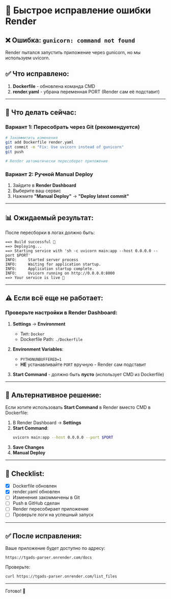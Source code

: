 # 🔧 Быстрое исправление ошибки Render

## ❌ Ошибка: `gunicorn: command not found`

Render пытался запустить приложение через gunicorn, но мы используем uvicorn.

## ✅ Что исправлено:

1. **Dockerfile** - обновлена команда CMD
2. **render.yaml** - убрана переменная PORT (Render сам её подставит)

---

## 🚀 Что делать сейчас:

### Вариант 1: Пересобрать через Git (рекомендуется)

```bash
# Закоммитить изменения
git add Dockerfile render.yaml
git commit -m "Fix: Use uvicorn instead of gunicorn"
git push

# Render автоматически пересоберет приложение
```

### Вариант 2: Ручной Manual Deploy

1. Зайдите в **Render Dashboard**
2. Выберите ваш сервис
3. Нажмите **"Manual Deploy"** → **"Deploy latest commit"**

---

## 📊 Ожидаемый результат:

После пересборки в логах должно быть:

```
==> Build successful 🎉
==> Deploying...
==> Starting service with 'sh -c uvicorn main:app --host 0.0.0.0 --port $PORT'
INFO:     Started server process
INFO:     Waiting for application startup.
INFO:     Application startup complete.
INFO:     Uvicorn running on http://0.0.0.0:8000
==> Your service is live 🎉
```

---

## ⚠️ Если всё еще не работает:

### Проверьте настройки в Render Dashboard:

1. **Settings** → **Environment**
   - Тип: `Docker`
   - Dockerfile Path: `./Dockerfile`

2. **Environment Variables**:
   - `PYTHONUNBUFFERED=1`
   - **НЕ** устанавливайте `PORT` вручную - Render сам подставит

3. **Start Command** - должно быть **пусто** (использует CMD из Dockerfile)

---

## 🎯 Альтернативное решение:

Если хотите использовать **Start Command** в Render вместо CMD в Dockerfile:

1. В Render Dashboard → **Settings**
2. **Start Command**: 
   ```bash
   uvicorn main:app --host 0.0.0.0 --port $PORT
   ```
3. **Save Changes**
4. **Manual Deploy**

---

## 📝 Checklist:

- [x] Dockerfile обновлен
- [x] render.yaml обновлен
- [ ] Изменения закоммичены в Git
- [ ] Push в GitHub сделан
- [ ] Render пересобирает приложение
- [ ] Проверьте логи на успешный запуск

---

## ✅ После исправления:

Ваше приложение будет доступно по адресу:
```
https://tgads-parser.onrender.com/docs
```

Проверьте:
```bash
curl https://tgads-parser.onrender.com/list_files
```

---

Готово! 🎉

